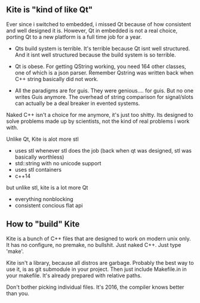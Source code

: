 
Kite is "kind of like Qt"
--------------------------

Ever since i switched to embedded, i missed Qt because of how consistent and well designed it is.
However, Qt in embedded is not a real choice, porting Qt to a new platform is a full time job for a year.

- Qts build system is terrible. It's terrible because Qt isnt well structured.
  And it isnt well structured because the build system is so terrible.

- Qt is obese. For getting QString working, you need 164 other classes, one of which is a json parser.
  Remember Qstring was written back when C++ string basically did not work.

- All the paradigms are for guis. They were genious.... for guis. But no one writes Guis anymore.
  The overhead of string comparison for signal/slots can actually be a deal breaker in evented systems.

Naked C++ isn't a choice for me anymore, it's just too shitty.
Its designed to solve problems made up by scientists, not the kind of real problems i work with.


Unlike Qt, Kite is alot more stl

- uses stl whenever stl does the job (back when qt was designed, stl was basically worthless)
- std::string with no unicode support
- uses stl containers
- c++14

but unlike stl, kite is a lot more Qt

- everything nonblocking
- consistent concious flat api


How to "build" Kite
------------------------------

Kite is a bunch of C++ files that are designed to work on modern unix only.
It has no configure, no premake, no bullshit. Just naked C++. Just type 'make'.

Kite isn't a library, because all distros are garbage.
Probably the best way to use it, is as git submodule in your project.
Then just include Makefile.in in your makefile. It's already prepared with relative paths.

Don't bother picking individual files. It's 2016, the compiler knows better than you.

